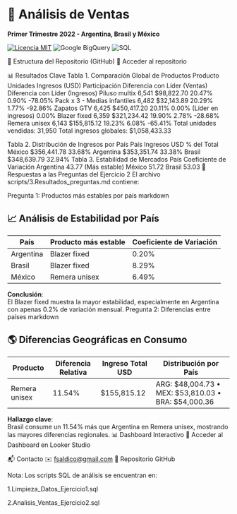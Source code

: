 # 🧥 Análisis de Ventas 
**Primer Trimestre 2022 - Argentina, Brasil y México**  

[![Licencia MIT](https://img.shields.io/badge/License-MIT-yellow.svg)](https://opensource.org/licenses/MIT)
![Google BigQuery](https://img.shields.io/badge/Google%20BigQuery-4285F4?logo=googlecloud&logoColor=white)
![SQL](https://img.shields.io/badge/SQL-003B57?logo=postgresql&logoColor=white)

📌 Estructura del Repositorio (GitHub)
🔗 Acceder al repositorio

📊 Resultados Clave
Tabla 1. Comparación Global de Productos
Producto	Unidades	Ingresos (USD)	Participación	Diferencia con Líder (Ventas)	Diferencia con Líder (Ingresos)
Piluso multix	6,541	$98,822.70	20.47%	0.90%	-78.05%
Pack x 3 - Medias infantiles	6,482	$32,143.89	20.29%	1.77%	-92.86%
Zapatos GTV	6,425	$450,417.20	20.11%	0.00% (Líder en ingresos)	0.00%
Blazer fixed	6,359	$321,234.42	19.90%	2.78%	-28.68%
Remera unisex	6,143	$155,815.12	19.23%	6.08%	-65.41%
Total unidades vendidas: 31,950
Total ingresos globales: $1,058,433.33

Tabla 2. Distribución de Ingresos por País
País	Ingresos USD	% del Total
México	$356,441.78	33.68%
Argentina	$353,351.74	33.38%
Brasil	$348,639.79	32.94%
Tabla 3. Estabilidad de Mercados
País	Coeficiente de Variación
Argentina	43.77 (Más estable)
México	51.72
Brasil	53.03
📌 Respuestas a las Preguntas del Ejercicio 2
El archivo scripts/3.Resultados_preguntas.md contiene:

Pregunta 1: Productos más estables por país
markdown
## 📈 Análisis de Estabilidad por País

| País      | Producto más estable | Coeficiente de Variación |
|-----------|----------------------|--------------------------|
| Argentina | Blazer fixed         | 0.20%                    |
| Brasil    | Blazer fixed         | 8.29%                    |
| México    | Remera unisex        | 6.49%                    |

**Conclusión**:  
El Blazer fixed muestra la mayor estabilidad, especialmente en Argentina con apenas 0.2% de variación mensual.
Pregunta 2: Diferencias entre países
markdown
## 🌎 Diferencias Geográficas en Consumo

| Producto      | Diferencia Relativa | Ingreso Total USD | Distribución por País               |
|---------------|---------------------|------------------|-------------------------------------|
| Remera unisex | 11.54%              | $155,815.12      | ARG: $48,004.73 • MEX: $53,810.03 • BRA: $54,000.36 |

**Hallazgo clave**:  
Brasil consume un 11.54% más que Argentina en Remera unisex, mostrando las mayores diferencias regionales.
📊 Dashboard Interactivo
🔗 Acceder al Dashboard en Looker Studio

📬 Contacto
✉️ fsaldico@gmail.com
🔗 Repositorio GitHub

Nota: Los scripts SQL de análisis se encuentran en:

1.Limpieza_Datos_Ejercicio1.sql

2.Analisis_Ventas_Ejercicio2.sql

